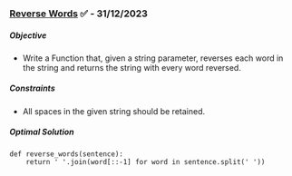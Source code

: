### [Reverse Words](https://www.codewars.com/kata/5259b20d6021e9e14c0010d4/python) ✅ - 31/12/2023

##### Objective

- Write a Function that, given a string parameter, reverses each word in the string and returns the string with every word reversed.

##### Constraints

- All spaces in the given string should be retained.
  
##### Optimal Solution 

```
def reverse_words(sentence):
    return ' '.join(word[::-1] for word in sentence.split(' '))
```